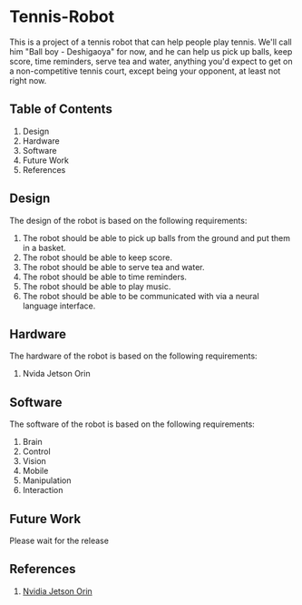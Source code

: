 # Tennis-Robot

This is a project of a tennis robot that can help people play tennis.
We'll call him "Ball boy - Deshigaoya" for now, and he can help us pick up balls, keep score, time reminders, serve tea and water, anything you'd expect to get on a non-competitive tennis court, except being your opponent, at least not right now.


## Table of Contents

1. Design
2. Hardware
3. Software
4. Future Work
5. References

## Design

The design of the robot is based on the following requirements:

1. The robot should be able to pick up balls from the ground and put them in a basket.
2. The robot should be able to keep score.
3. The robot should be able to serve tea and water.
4. The robot should be able to time reminders.
5. The robot should be able to play music.
6. The robot should be able to be communicated with via a neural language interface.

## Hardware

The hardware of the robot is based on the following requirements:

1. Nvida Jetson Orin

## Software

The software of the robot is based on the following requirements:

1. Brain
2. Control
3. Vision
4. Mobile
5. Manipulation
6. Interaction

## Future Work

Please wait for the release

## References

1. [Nvidia Jetson Orin](https://developer.nvidia.com/embedded/jetson-orin)



